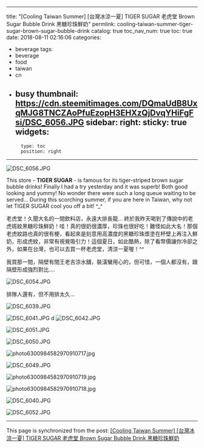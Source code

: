 
---
title: "[Cooling Taiwan Summer] [台灣冰涼一夏] TIGER SUGAR 老虎堂 Brown Sugar Bubble Drink 黑糖珍珠鮮奶"
permlink: cooling-taiwan-summer-tiger-sugar-brown-sugar-bubble-drink
catalog: true
toc_nav_num: true
toc: true
date: 2018-08-11 02:16:06
categories:
- beverage
tags:
- beverage
- food
- taiwan
- cn
- busy
thumbnail: https://cdn.steemitimages.com/DQmaUdB8UxqMJG8TNCZAoPfuEzopH3EHXzQjDvqYHiFgFsi/DSC_6056.JPG
sidebar:
    right:
        sticky: true
widgets:
    -
        type: toc
        position: right
---


![DSC_6056.JPG](https://cdn.steemitimages.com/DQmaUdB8UxqMJG8TNCZAoPfuEzopH3EHXzQjDvqYHiFgFsi/DSC_6056.JPG)

This store - **TIGER SUGAR** - is famous for its tiger-striped brown sugar bubble drinks! Finally I had a try yesterday and it was superb! Both good looking and yummy! No wonder there were such a long queue waiting to be served... During this scorching summer, if you are here in Taiwan, why not let TIGER SUGAR cool you off a bit! ^_^

老虎堂！久聞大名的一間飲料店，永遠大排長龍... 終於我昨天喝到了傳說中的老虎斑紋黑糖珍珠鮮奶！哇！真的很奶很濃厚，珍珠也很好吃！難怪如此大名！那個老虎紋路也真的很有梗，看起來是刻意用高濃度的黑糖珍珠漿塗在杯壁上再注入鮮奶，形成虎紋，非常有視覺吸引力！這個夏日，如此酷熱，除了看幣價讓你冷卻之外，如果在台灣，也可以去買一杯老虎堂，清涼一夏喔！^^

我買那一間，隔壁有間王老吉涼水舖，裝潢蠻用心的，但可惜，一個人都沒有，跟隔壁形成強烈對比....

![DSC_6054.JPG](https://cdn.steemitimages.com/DQmWE1cScycqxf4fZEkSgcHBpB8Ht6uAYqGczdqN3Kptmda/DSC_6054.JPG)

排隊人還有，但不用排太久... 

![DSC_6039.JPG](https://cdn.steemitimages.com/DQmW2fVVSBEmboxjgt3TaZuMnZXzBD8Z8vH9n5nnWcAP7Do/DSC_6039.JPG)

![DSC_6041.JPG](https://cdn.steemitimages.com/DQmZCcwGEMaxeQ2itGJnTRGkSF7xoqh8q2NzpfPZmZBPZs9/DSC_6041.JPG)
d
![DSC_6042.JPG](https://cdn.steemitimages.com/DQmZuq18bUNjLhbEhoiu4QaBAs6J2ZkyAuR3JE21ZbnuAt1/DSC_6042.JPG)

![DSC_6051.JPG](https://cdn.steemitimages.com/DQmZz2FHw8VVbvvHg5vAGMQdiSDNNyTb7iPqHXMoRmbRBg5/DSC_6051.JPG)

![DSC_6050.JPG](https://cdn.steemitimages.com/DQmWuZzTm9BXKrTJ2XJSooWFJbdA2pA5Q6vhNPt9E5i1T3a/DSC_6050.JPG)

![photo6300984582970910717.jpg](https://cdn.steemitimages.com/DQmRitCWq1uqQJjJ7AfbRxMuKeZTve9bATK43oSiwb2hHbJ/photo6300984582970910717.jpg)

![DSC_6049.JPG](https://cdn.steemitimages.com/DQmVfG8gvh4W6pGCX5UikEPKCfBgjTGJrcUSEu9PseRh5Ko/DSC_6049.JPG)

![photo6300984582970910719.jpg](https://cdn.steemitimages.com/DQmXnzdAeA1ozBdhfJf2uLyyGX9kruC523R3a5tWeQCw896/photo6300984582970910719.jpg)

![photo6300984582970910718.jpg](https://cdn.steemitimages.com/DQmVmfh2o5gn8xFsv13SZ2H3jD8QdBa6v1GfveTM7aSsb5i/photo6300984582970910718.jpg)

![DSC_6040.JPG](https://cdn.steemitimages.com/DQmbw1KeN8muw3eChLvX3y2yMqcFVvwroY28QMN8TdfPQwH/DSC_6040.JPG)

![DSC_6052.JPG](https://cdn.steemitimages.com/DQmPnCTAbseH9NM273rJ9jEqUW5BAD6eYuDQQrCcw84fp4Z/DSC_6052.JPG)

- - -

This page is synchronized from the post: [[Cooling Taiwan Summer] [台灣冰涼一夏] TIGER SUGAR 老虎堂 Brown Sugar Bubble Drink 黑糖珍珠鮮奶](https://steemit.com/@deanliu/cooling-taiwan-summer-tiger-sugar-brown-sugar-bubble-drink)
